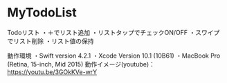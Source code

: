 # MyTodoList

Todoリスト
・＋でリスト追加
・リストタップでチェックON/OFF
・スワイプでリスト削除
・リスト値の保持

動作環境
・Swift version 4.2.1 ・Xcode Version 10.1 (10B61) ・MacBook Pro (Retina, 15-inch, Mid 2015)
動作イメージ(youtube)：https://youtu.be/3GOkKVe-wrY
